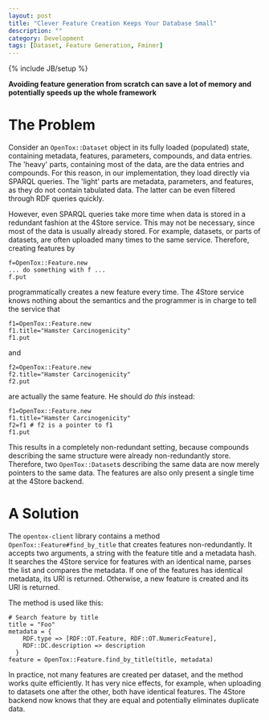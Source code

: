 ```yaml
---
layout: post
title: "Clever Feature Creation Keeps Your Database Small"
description: ""
category: Development
tags: [Dataset, Feature Generation, Fminer]
---
```

{% include JB/setup %}

**Avoiding feature generation from scratch can save a lot of memory and potentially speeds up the whole framework**

# The Problem

Consider an `OpenTox::Dataset` object in its fully loaded (populated) state, containing metadata, features, parameters, compounds, and data entries. The 'heavy' parts, containing most of the data, are the data entries and compounds. For this reason, in our implementation, they load directly via SPARQL queries. The 'light' parts are metadata, parameters, and features, as they do not contain tabulated data. The latter can be even filtered through RDF queries quickly.

However, even SPARQL queries take more time when data is stored in a redundant fashion at the 4Store service. This may not be necessary, since most of the data is usually already stored. For example, datasets, or parts of datasets, are often uploaded many times to the same service. Therefore, creating features by

    f=OpenTox::Feature.new
    ... do something with f ... 
    f.put

programmatically creates a new feature every time. The 4Store service knows nothing about the semantics and the programmer is in charge to tell the service that

    f1=OpenTox::Feature.new
    f1.title="Hamster Carcinogenicity"
    f1.put

and 

    f2=OpenTox::Feature.new
    f2.title="Hamster Carcinogenicity"
    f2.put

are actually the same feature. He should *do this* instead:

    f1=OpenTox::Feature.new
    f1.title="Hamster Carcinogenicity"
    f2=f1 # f2 is a pointer to f1
    f1.put

This results in a completely non-redundant setting, because compounds describing the same structure were already non-redundantly store. Therefore, two `OpenTox::Dataset`s describing the same data are now merely pointers to the same data. The features are also only present a single time at the 4Store backend.


# A Solution

The `opentox-client` library contains a method `OpenTox::Feature#find_by_title` that creates features non-redundantly. It accepts two arguments, a string with the feature title and a metadata hash. It searches the 4Store service for features with an identical name, parses the list and compares the metadata. If one of the features has identical metadata, its URI is returned. Otherwise, a new feature is created and its URI is returned.

The method is used like this:

    # Search feature by title
    title = "Foo"
    metadata = {
        RDF.type => [RDF::OT.Feature, RDF::OT.NumericFeature],
        RDF::DC.description => description
      }
    feature = OpenTox::Feature.find_by_title(title, metadata)

In practice, not many features are created per dataset, and the method works quite efficiently. It has very nice effects, for example, when uploading to datasets one after the other, both have identical features. The 4Store backend now knows that they are equal and potentially eliminates duplicate data.
